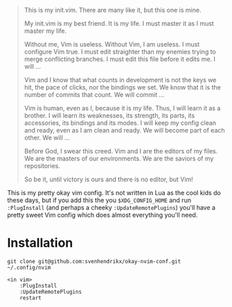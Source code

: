 > This is my init.vim. There are many like it, but this one is mine.
> 
> My init.vim is my best friend. It is my life. I must master it as I must master my life.
> 
> Without me, Vim is useless. Without Vim, I am useless. I must configure Vim true. I must edit straighter than my enemies trying to merge conflicting branches. I must edit this file before it edits me. I will ...
> 
> Vim and I know that what counts in development is not the keys we hit, the pace of clicks, nor the bindings we set. We know that it is the number of commits that count. We will commit ...
> 
> Vim is human, even as I, because it is my life. Thus, I will learn it as a brother. I will learn its weaknesses, its strength, its parts, its accessories, its bindings and its modes. I will keep my config clean and ready, even as I am clean and ready. We will become part of each other. We will ...
> 
> Before God, I swear this creed. Vim and I are the editors of my files. We are the masters of our environments. We are the saviors of my repositories.
> 
> So be it, until victory is ours and there is no editor, but Vim!


This is my pretty okay vim config. It's not written in Lua as the cool kids do these days, but if you add this the you `$XDG_CONFIG_HOME` and run `:PlugInstall` (and perhaps a cheeky `:UpdateRemotePlugins`) you'll have a pretty sweet Vim config which does almost everything you'll need.


# Installation

```
git clone git@github.com:svenhendrikx/okay-nvim-conf.git ~/.config/nvim

<in vim>
    :PlugInstall
    :UpdateRemotePlugins
    restart

```

